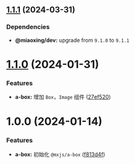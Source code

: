 ## [1.1.1](https://github.com/miaoxing/mxjs-a-box/compare/v1.1.0...v1.1.1) (2024-03-31)





### Dependencies

* **@miaoxing/dev:** upgrade from `9.1.0` to `9.1.1`

# [1.1.0](https://github.com/miaoxing/mxjs-a-box/compare/v1.0.0...v1.1.0) (2024-01-31)


### Features

* **a-box:** 增加 `Box`，`Image` 组件 ([27ef520](https://github.com/miaoxing/mxjs-a-box/commit/27ef5203c59226f73330ff7acc2afa01d04639b3))

# 1.0.0 (2024-01-14)


### Features

* **a-box:** 初始化 `@mxjs/a-box` ([f813d4f](https://github.com/miaoxing/mxjs-a-box/commit/f813d4f289d1c6560a42d5835daffb9c77ad46e3))
